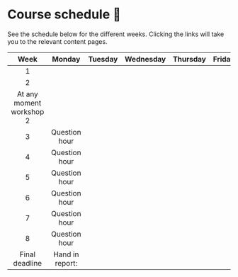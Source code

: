 # Course schedule 📅

See the schedule below for the different weeks. Clicking the links will take you to the relevant content pages.

|Week|Monday|Tuesday|Wednesday|Thursday|Friday|
|:-:|:-:|:-:|:-:|:--:|:-:|
|1| [](lecture1.md) | [](workshop1.md)
|2| [](lecture2.md) | [](workshop2.md)||||
|At any moment workshop 2||[](additional.md)|
|3| Question hour |
|4| Question hour |
|5| Question hour |
|6| Question hour |
|7| Question hour |
|8| Question hour |
|Final deadline|Hand in report: [](./assignment.md)|
